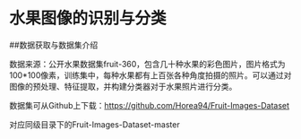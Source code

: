 # 水果图像的识别与分类

##数据获取与数据集介绍

数据来源：公开水果数据集fruit-360，包含几十种水果的彩色图片，图片格式为100*100像素，训练集中，每种水果都有上百张各种角度拍摄的照片。可以通过对图像的预处理、特征提取，并构建分类器对于水果照片进行分类。

数据集可从Github上下载：https://github.com/Horea94/Fruit-Images-Dataset

对应同级目录下的Fruit-Images-Dataset-master

